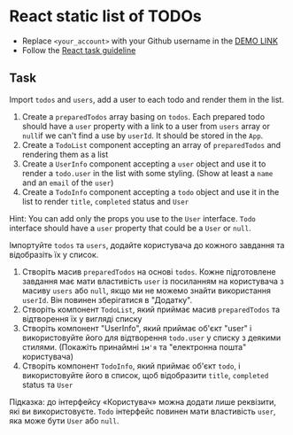 # React static list of TODOs
- Replace `<your_account>` with your Github username in the
  [DEMO LINK](https://<your_account>.github.io/react_static-list-of-todos/)
- Follow the [React task guideline](https://github.com/mate-academy/react_task-guideline#react-tasks-guideline)

## Task
Import `todos` and `users`, add a user to each todo and render them in the
list.

1. Create a `preparedTodos` array basing on `todos`. Each prepared todo should
   have a `user` property with a link to a user from `users` array or `null`if
   we can't find a use by `userId`. It should be stored in the `App`.
2. Create a `TodoList` component accepting an array of `preparedTodos` and
   rendering them as a list
3. Create a `UserInfo` component accepting a `user` object and use it to render
   a `todo.user` in the list with some styling. (Show at least a `name` and an
   `email` of the `user`)
4. Create a `TodoInfo` component accepting a `todo` object and use it in the
   list to render `title`, `completed` status and `User`

Hint: You can add only the props you use to the `User` interface. `Todo`
interface should have a `user` property that could be a `User` or `null`.

Імпортуйте `todos` та `users`, додайте користувача до кожного завдання та відобразіть їх у
список.

1. Створіть масив `preparedTodos` на основі `todos`. Кожне підготовлене завдання має
   мати властивість `user` із посиланням на користувача з масиву `users` або `null`, якщо
   ми не можемо знайти використання `userId`. Він повинен зберігатися в "Додатку".
2. Створіть компонент `TodoList`, який приймає масив `preparedTodos` та
   відтворення їх у вигляді списку
3. Створіть компонент "UserInfo", який приймає об'єкт "user" і використовуйте його для відтворення
   `todo.user` у списку з деякими стилями. (Покажіть принаймні `ім'я` та
   "електронна пошта" користувача)
4. Створіть компонент `TodoInfo`, який приймає об'єкт `todo`, і використовуйте його в
   список, щоб відобразити `title`, `completed` status та `User`

Підказка: до інтерфейсу «Користувач» можна додати лише реквізити, які ви використовуєте. `Todo`
інтерфейс повинен мати властивість `user`, яка може бути `User` або `null`.
